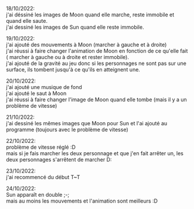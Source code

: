18/10/2022:  
j'ai déssiné les images de Moon quand elle marche, reste immobile et quand elle saute.  
j'ai dessiné les images de Sun quand elle reste immobile.  

19/10/2022:  
j'ai ajouté des mouvements à Moon (marcher à gauche et à droite)  
j'ai réussi à faire changer l'animation de Moon en fonction de ce qu'elle fait ( marcher à gauche ou à droite et rester immobile).  
j'ai ajouté de la gravité au jeu donc si les personnages ne sont pas sur une surface, ils tombent jusqu'à ce qu'ils en atteignent une.  

20/10/2022:  
j'ai ajouté une musique de fond  
j'ai ajouté le saut à Moon  
j'ai réussi à faire changer l'image de Moon quand elle tombe (mais il y a un problème de vitesse)  

21/10/2022:  
j'ai dessiné les mêmes images que Moon pour Sun et l'ai ajouté au programme (toujours avec le problème de vitesse)  

22/10/2022:  
problème de vitesse réglé :D  
mais si je fais marcher les deux personnage et que j'en fait arrêter un, les deux personnages s'arrêtent de marcher D:

23/10/2022:  
j'ai recommencé du début T~T  

24/10/2022:  
Sun apparaît en double ;-;  
mais au moins les mouvements et l'animation sont meilleurs :D  
